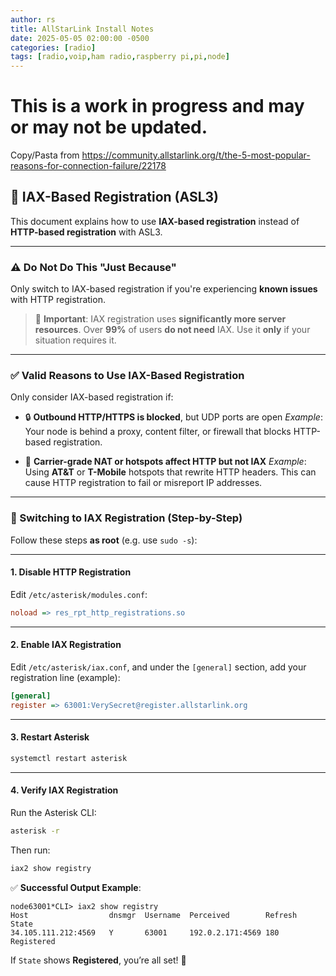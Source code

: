 ```yaml
---
author: rs
title: AllStarLink Install Notes
date: 2025-05-05 02:00:00 -0500 
categories: [radio]
tags: [radio,voip,ham radio,raspberry pi,pi,node]
---
```


# This is a work in progress and may or may not be updated.


Copy/Pasta from https://community.allstarlink.org/t/the-5-most-popular-reasons-for-connection-failure/22178
## 📡 IAX-Based Registration (ASL3)

This document explains how to use **IAX-based registration** instead of **HTTP-based registration** with ASL3.

---

### ⚠️ Do **Not** Do This "Just Because"

Only switch to IAX-based registration if you're experiencing **known issues** with HTTP registration.

> 🧠 **Important**:
> IAX registration uses **significantly more server resources**. Over **99%** of users **do not need** IAX. Use it **only** if your situation requires it.

---

### ✅ Valid Reasons to Use IAX-Based Registration

Only consider IAX-based registration if:

* 🔒 **Outbound HTTP/HTTPS is blocked**, but UDP ports are open
  *Example*: Your node is behind a proxy, content filter, or firewall that blocks HTTP-based registration.

* 📶 **Carrier-grade NAT or hotspots affect HTTP but not IAX**
  *Example*: Using **AT\&T** or **T-Mobile** hotspots that rewrite HTTP headers. This can cause HTTP registration to fail or misreport IP addresses.

---

### 🔄 Switching to IAX Registration (Step-by-Step)

Follow these steps **as root** (e.g. use `sudo -s`):

---

#### 1. Disable HTTP Registration

Edit `/etc/asterisk/modules.conf`:

```ini
noload => res_rpt_http_registrations.so
```

---

#### 2. Enable IAX Registration

Edit `/etc/asterisk/iax.conf`, and under the `[general]` section, add your registration line (example):

```ini
[general]
register => 63001:VerySecret@register.allstarlink.org
```

---

#### 3. Restart Asterisk

```bash
systemctl restart asterisk
```

---

#### 4. Verify IAX Registration

Run the Asterisk CLI:

```bash
asterisk -r
```

Then run:

```bash
iax2 show registry
```

✅ **Successful Output Example**:

```
node63001*CLI> iax2 show registry
Host                  dnsmgr  Username  Perceived        Refresh  State
34.105.111.212:4569   Y       63001     192.0.2.171:4569 180      Registered
```

If `State` shows **Registered**, you’re all set! 🎉